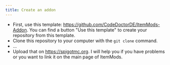 ```yaml
---
title: Create an addon
---
```


* First, use this template: <https://github.com/CodeDoctorDE/ItemMods-Addon>. You can find a button "Use this template" to create your repository from this template.
* Clone this repository to your computer with the `git clone` command.
* ...
* Upload that on <https://spigotmc.org>. I will help you if you have problems or you want to link it on the main page of ItemMods.